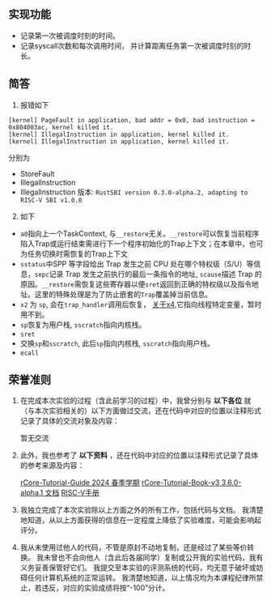 **实现功能**
----------------
- 记录第一次被调度时刻的时间。
- 记录syscall次数和每次调用时间， 并计算距离任务第一次被调度时刻的时长。


**简答**
----------------
1. 报错如下
```
[kernel] PageFault in application, bad addr = 0x0, bad instruction = 0x804003ac, kernel killed it.
[kernel] IllegalInstruction in application, kernel killed it.
[kernel] IllegalInstruction in application, kernel killed it.
```
分别为
- StoreFault
- IllegalInstruction
- IllegalInstruction
版本: `RustSBI version 0.3.0-alpha.2, adapting to RISC-V SBI v1.0.0`

2. 如下
- `a0`指向上一个TaskContext, 与`__restore`无关。`__restore`可以恢复当前程序陷入Trap或运行结束需进行下一个程序初始化的Trap上下文；在本章中，也可为任务切换时需恢复的Trap上下文
- `sstatus`中SPP 等字段给出 Trap 发生之前 CPU 处在哪个特权级（S/U）等信息，`sepc`记录 Trap 发生之前执行的最后一条指令的地址, `scause`描述 Trap 的原因。`__restore`需恢复这些寄存器以便`sret`返回到正确的特权级以及指令地址。这里的特殊处理是为了防止嵌套的`Trap`覆盖掉当前信息。
- `x2` 为 `sp`, 会在`trap_handler`调用后恢复， [关于x4](https://riscv-rtthread-programming-manual.readthedocs.io/zh-cn/latest/zh_CN/3.html),它指向线程特定变量，暂时用不到。
- `sp`恢复为用户栈, `sscratch`指向内核栈。
- `sret`
- 交换`sp`和`sscratch`, 此后`sp`指向内核栈, `sscratch`指向用户栈。
- `ecall`


**荣誉准则**
----------------

1. 在完成本次实验的过程（含此前学习的过程）中，我曾分别与 **以下各位** 就（与本次实验相关的）以下方面做过交流，还在代码中对应的位置以注释形式记录了具体的交流对象及内容：

    暂无交流

2. 此外，我也参考了 **以下资料** ，还在代码中对应的位置以注释形式记录了具体的参考来源及内容：

    [rCore-Tutorial-Guide 2024 春季学期](https://learningos.cn/rCore-Tutorial-Guide-2024S)
    [rCore-Tutorial-Book-v3 3.6.0-alpha.1 文档](https://rcore-os.cn/rCore-Tutorial-Book-v3)
    [RISC-V手册](http://riscvbook.com/chinese/RISC-V-Reader-Chinese-v2p1.pdf)

3. 我独立完成了本次实验除以上方面之外的所有工作，包括代码与文档。
我清楚地知道，从以上方面获得的信息在一定程度上降低了实验难度，可能会影响起评分。

4. 我从未使用过他人的代码，不管是原封不动地复制，还是经过了某些等价转换。
我未曾也不会向他人（含此后各届同学）复制或公开我的实验代码，我有义务妥善保管好它们。
我提交至本实验的评测系统的代码，均无意于破坏或妨碍任何计算机系统的正常运转。
我清楚地知道，以上情况均为本课程纪律所禁止，若违反，对应的实验成绩将按“-100”分计。

